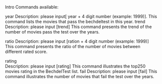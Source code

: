 Intro
Commands available:

year
	Description: please input[ year + 4 digit number (example: 1999)]. 
	This command lists the movies that pass the bechdeltest in this year.
trend
	Description: please input [trend]
	This command presents the trend of the number of movies pass the test over the years.

ratio
	Description: please input [ration + 4 digit number (example: 1999)] 
	This command presents the ratio of the number of movies between different rated score.

rating	
	Description: please input [rating]
	This command illustrates the top250 movies rating in the BechdelTest list.
fail
	Description: please input [fail]
	This command illustrates the number of movies that fail the test over the years.
